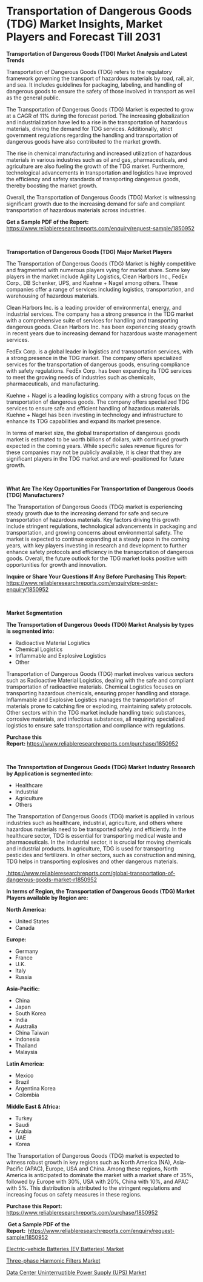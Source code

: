 <p><h1>Transportation of Dangerous Goods (TDG) Market Insights, Market Players and Forecast Till 2031</h1></p><p><strong>Transportation of Dangerous Goods (TDG) Market Analysis and Latest Trends</strong></p>
<p><p>Transportation of Dangerous Goods (TDG) refers to the regulatory framework governing the transport of hazardous materials by road, rail, air, and sea. It includes guidelines for packaging, labeling, and handling of dangerous goods to ensure the safety of those involved in transport as well as the general public.</p><p>The Transportation of Dangerous Goods (TDG) Market is expected to grow at a CAGR of 11% during the forecast period. The increasing globalization and industrialization have led to a rise in the transportation of hazardous materials, driving the demand for TDG services. Additionally, strict government regulations regarding the handling and transportation of dangerous goods have also contributed to the market growth.</p><p>The rise in chemical manufacturing and increased utilization of hazardous materials in various industries such as oil and gas, pharmaceuticals, and agriculture are also fueling the growth of the TDG market. Furthermore, technological advancements in transportation and logistics have improved the efficiency and safety standards of transporting dangerous goods, thereby boosting the market growth.</p><p>Overall, the Transportation of Dangerous Goods (TDG) Market is witnessing significant growth due to the increasing demand for safe and compliant transportation of hazardous materials across industries.</p></p>
<p><strong>Get a Sample PDF of the Report:&nbsp;</strong> <a href="https://www.reliableresearchreports.com/enquiry/request-sample/1850952">https://www.reliableresearchreports.com/enquiry/request-sample/1850952</a></p>
<p>&nbsp;</p>
<p><strong>Transportation of Dangerous Goods (TDG) Major Market Players</strong></p>
<p><p>The Transportation of Dangerous Goods (TDG) Market is highly competitive and fragmented with numerous players vying for market share. Some key players in the market include Agility Logistics, Clean Harbors Inc., FedEx Corp., DB Schenker, UPS, and Kuehne + Nagel among others. These companies offer a range of services including logistics, transportation, and warehousing of hazardous materials.</p><p>Clean Harbors Inc. is a leading provider of environmental, energy, and industrial services. The company has a strong presence in the TDG market with a comprehensive suite of services for handling and transporting dangerous goods. Clean Harbors Inc. has been experiencing steady growth in recent years due to increasing demand for hazardous waste management services.</p><p>FedEx Corp. is a global leader in logistics and transportation services, with a strong presence in the TDG market. The company offers specialized services for the transportation of dangerous goods, ensuring compliance with safety regulations. FedEx Corp. has been expanding its TDG services to meet the growing needs of industries such as chemicals, pharmaceuticals, and manufacturing.</p><p>Kuehne + Nagel is a leading logistics company with a strong focus on the transportation of dangerous goods. The company offers specialized TDG services to ensure safe and efficient handling of hazardous materials. Kuehne + Nagel has been investing in technology and infrastructure to enhance its TDG capabilities and expand its market presence.</p><p>In terms of market size, the global transportation of dangerous goods market is estimated to be worth billions of dollars, with continued growth expected in the coming years. While specific sales revenue figures for these companies may not be publicly available, it is clear that they are significant players in the TDG market and are well-positioned for future growth.</p></p>
<p>&nbsp;</p>
<p><strong>What Are The Key Opportunities For Transportation of Dangerous Goods (TDG) Manufacturers?</strong></p>
<p><p>The Transportation of Dangerous Goods (TDG) market is experiencing steady growth due to the increasing demand for safe and secure transportation of hazardous materials. Key factors driving this growth include stringent regulations, technological advancements in packaging and transportation, and growing concerns about environmental safety. The market is expected to continue expanding at a steady pace in the coming years, with key players investing in research and development to further enhance safety protocols and efficiency in the transportation of dangerous goods. Overall, the future outlook for the TDG market looks positive with opportunities for growth and innovation.</p></p>
<p><strong>Inquire or Share Your Questions If Any Before Purchasing This Report:</strong> <a href="https://www.reliableresearchreports.com/enquiry/pre-order-enquiry/1850952">https://www.reliableresearchreports.com/enquiry/pre-order-enquiry/1850952</a></p>
<p>&nbsp;</p>
<p><strong>Market Segmentation</strong></p>
<p><strong>The Transportation of Dangerous Goods (TDG) Market Analysis by types is segmented into:</strong></p>
<p><ul><li>Radioactive Material Logistics</li><li>Chemical Logistics</li><li>Inflammable and Explosive Logistics</li><li>Other</li></ul></p>
<p><p>Transportation of Dangerous Goods (TDG) market involves various sectors such as Radioactive Material Logistics, dealing with the safe and compliant transportation of radioactive materials. Chemical Logistics focuses on transporting hazardous chemicals, ensuring proper handling and storage. Inflammable and Explosive Logistics manages the transportation of materials prone to catching fire or exploding, maintaining safety protocols. Other sectors within the TDG market include handling toxic substances, corrosive materials, and infectious substances, all requiring specialized logistics to ensure safe transportation and compliance with regulations.</p></p>
<p><strong>Purchase this Report:&nbsp;</strong><a href="https://www.reliableresearchreports.com/purchase/1850952">https://www.reliableresearchreports.com/purchase/1850952</a></p>
<p>&nbsp;</p>
<p><strong>The Transportation of Dangerous Goods (TDG) Market Industry Research by Application is segmented into:</strong></p>
<p><ul><li>Healthcare</li><li>Industrial</li><li>Agriculture</li><li>Others</li></ul></p>
<p><p>The Transportation of Dangerous Goods (TDG) market is applied in various industries such as healthcare, industrial, agriculture, and others where hazardous materials need to be transported safely and efficiently. In the healthcare sector, TDG is essential for transporting medical waste and pharmaceuticals. In the industrial sector, it is crucial for moving chemicals and industrial products. In agriculture, TDG is used for transporting pesticides and fertilizers. In other sectors, such as construction and mining, TDG helps in transporting explosives and other dangerous materials.</p></p>
<p><a href="https://www.reliableresearchreports.com/global-transportation-of-dangerous-goods-market-r1850952">&nbsp;https://www.reliableresearchreports.com/global-transportation-of-dangerous-goods-market-r1850952</a></p>
<p><strong>In terms of Region, the Transportation of Dangerous Goods (TDG) Market Players available by Region are:</strong></p>
<p>
    <p> <strong> North America: </strong>
        <ul>
            <li>United States</li>
            <li>Canada</li>
        </ul>
        </p> 
    <p> <strong> Europe: </strong>
        <ul>
            <li>Germany</li>
            <li>France</li>
            <li>U.K.</li>
            <li>Italy</li>
            <li>Russia</li>
        </ul>
        </p> 
    <p> <strong> Asia-Pacific: </strong>
        <ul>
            <li>China</li>
            <li>Japan</li>
            <li>South Korea</li>
            <li>India</li>
            <li>Australia</li>
            <li>China Taiwan</li>
            <li>Indonesia</li>
            <li>Thailand</li>
            <li>Malaysia</li>
        </ul>
        </p> 
    <p> <strong> Latin America: </strong>
        <ul>
            <li>Mexico</li>
            <li>Brazil</li>
            <li>Argentina Korea</li>
            <li>Colombia</li>
        </ul>
        </p> 
    <p> <strong> Middle East & Africa: </strong>
        <ul>
            <li>Turkey</li>
            <li>Saudi</li>
            <li>Arabia</li>
            <li>UAE</li>
            <li>Korea</li>
        </ul>
    </p>
    </p>
<p><p>The Transportation of Dangerous Goods (TDG) market is expected to witness robust growth in key regions such as North America (NA), Asia-Pacific (APAC), Europe, USA and China. Among these regions, North America is anticipated to dominate the market with a market share of 35%, followed by Europe with 30%, USA with 20%, China with 10%, and APAC with 5%. This distribution is attributed to the stringent regulations and increasing focus on safety measures in these regions.</p></p>
<p><strong>Purchase this Report: </strong><a href="https://www.reliableresearchreports.com/purchase/1850952">https://www.reliableresearchreports.com/purchase/1850952</a></p>
<p>&nbsp;<strong>Get a Sample PDF of the Report:&nbsp;&nbsp;</strong><a href="https://www.reliableresearchreports.com/enquiry/request-sample/1850952">https://www.reliableresearchreports.com/enquiry/request-sample/1850952</a></p>
<p><strong></strong></p>
<p><p><a href="https://www.linkedin.com/pulse/electric-vehicle-batteries-ev-market-offers-provide-insightful-03yee">Electric-vehicle Batteries (EV Batteries) Market</a></p><p><a href="https://www.linkedin.com/pulse/three-phase-harmonic-filters-market-size-growing-forecasted-mui6f?trackingId=nOiCSHwIAyilg%2FX2RU6CFA%3D%3D">Three-phase Harmonic Filters Market</a></p><p><a href="https://www.linkedin.com/pulse/decoding-data-center-uninterruptible-power-supply-ups-market-rm4te">Data Center Uninterruptible Power Supply (UPS) Market</a></p></p>
